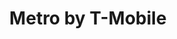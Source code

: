 ---
title: "Metro by T-Mobile"
url: /chicago/metro-by-t-mobile-west-roosevelt-road-2/
shop: mobile phone
---